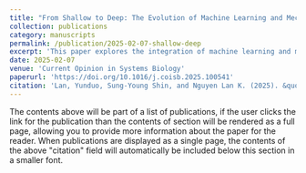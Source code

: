 ```yaml
---
title: "From Shallow to Deep: The Evolution of Machine Learning and Mechanistic Model Integration in Cancer Research"
collection: publications
category: manuscripts
permalink: /publication/2025-02-07-shallow-deep
excerpt: 'This paper explores the integration of machine learning and mechanistic models in cancer research, tracing their evolution from shallow to deep approaches.'
date: 2025-02-07
venue: 'Current Opinion in Systems Biology'
paperurl: 'https://doi.org/10.1016/j.coisb.2025.100541'
citation: 'Lan, Yunduo, Sung-Young Shin, and Nguyen Lan K. (2025). &quot;From Shallow to Deep: The Evolution of Machine Learning and Mechanistic Model Integration in Cancer Research.&quot; <i>Current Opinion in Systems Biology</i>.'
---
```


The contents above will be part of a list of publications, if the user clicks the link for the publication than the contents of section will be rendered as a full page, allowing you to provide more information about the paper for the reader. When publications are displayed as a single page, the contents of the above "citation" field will automatically be included below this section in a smaller font.